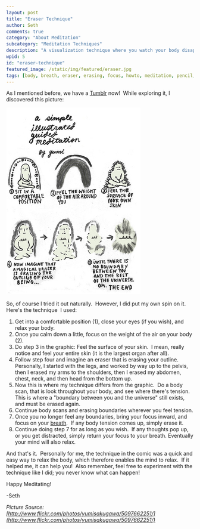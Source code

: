 ```yaml
---
layout: post
title: "Eraser Technique"
author: Seth
comments: true
category: "About Meditation"
subcategory: "Meditation Techniques"
description: "A visualization technique where you watch your body disappear."
wpid: 5
id: "eraser-technique"
featured_image: /static/img/featured/eraser.jpg
tags: [body, breath, eraser, erasing, focus, howto, meditation, pencil, scan, skin, technique, tension, tumblr, visualization]
---
```


As I mentioned before, we have a [Tumblr](http://meditationenthusiasts.tumblr.com/) now!  While exploring it, I discovered this picture:

<!--more-->

[![Eraser Technique](/static/img/featured/eraser.jpg)](/static/img/featured/eraser.jpg)

So, of course I tried it out naturally.  However, I did put my own spin on it.  Here's the technique  I used:

1. Get into a comfortable position (1), close your eyes (if you wish), and relax your body.
2. Once you calm down a little, focus on the weight of the air on your body (2).
3. Do step 3 in the graphic: Feel the surface of your skin.  I mean, really notice and feel your entire skin (it is the largest organ after all).
4. Follow step four and imagine an eraser that is erasing your outline.  Personally, I started with the legs, and worked by way up to the pelvis, then I erased my arms to the shoulders, then I erased my abdomen, chest, neck, and then head from the bottom up.
5. Now this is where my technique differs from the graphic.  Do a body scan, that is look throughout your body, and see where there's tension.  This is where a "boundary between you and the universe" still exists, and must be erased again.
6. Continue body scans and erasing boundaries wherever you feel tension.
7. Once you no longer feel any boundaries, bring your focus inward, and focus on your [breath](/posts/about-meditation/meditation-techniques/focusing-on-the-breath).  If any body tension comes up, simply erase it.
8. Continue doing step 7 for as long as you wish.  If any thoughts pop up, or you get distracted, simply return your focus to your breath. Eventually your mind will also relax.

And that's it.  Personally for me, the technique in the comic was a quick and easy way to relax the body, which therefore enables the mind to relax.  If it helped me, it can help you!  Also remember, feel free to experiment with the technique like I did; you never know what can happen!

Happy Meditating!

-Seth

_Picture Source: [http://www.flickr.com/photos/yumisakugawa/5097662251/](http://www.flickr.com/photos/yumisakugawa/5097662251/)_
